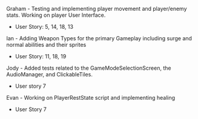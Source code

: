 
Graham - Testing and implementing player movement and player/enemy stats. Working on player User Interface.
  - User Story: 5, 14, 18, 13

Ian - Adding Weapon Types for the primary Gameplay including surge and normal abilities and their sprites
  - User Story: 11, 18, 19

Jody - Added tests related to the GameModeSelectionScreen, the AudioManager, and ClickableTiles.
  - User story 7

Evan - Working on PlayerRestState script and implementing healing
  - User Story 7
